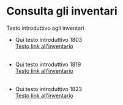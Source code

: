 # Consulta gli inventari

Testo introduttivo agli inventari

- Qui testo introduttivo 1803  
    [Testo link all'inventario](/consulta/1803)<br/><br/>


- Qui testo introduttivo 1819  
    [Testo link all'inventario](/consulta/1819)<br/><br/>


- Qui testo introduttivo 1823  
    [Testo link all'inventario](/consulta/1823)